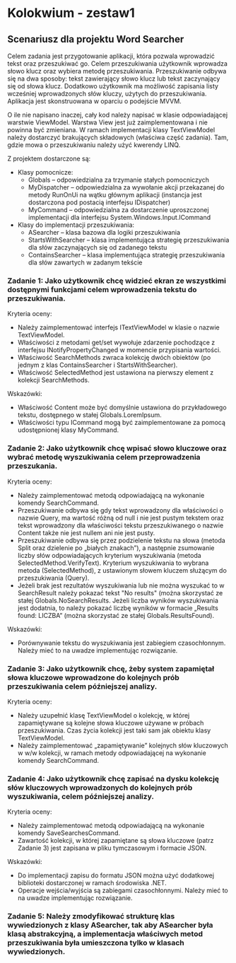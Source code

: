 # Kolokwium - zestaw1


## Scenariusz dla projektu Word Searcher
Celem zadania jest przygotowanie aplikacji, która pozwala wprowadzić tekst oraz przeszukiwać go.  Celem przeszukiwania użytkownik wprowadza słowo klucz oraz wybiera metodę przeszukiwania. Przeszukiwanie odbywa się na dwa sposoby: tekst zawierający słowo klucz lub tekst zaczynający się od słowa klucz. Dodatkowo użytkownik ma możliwość zapisania listy wcześniej wprowadzonych słów kluczy, użytych do przeszukiwania. Aplikacja jest skonstruowana w oparciu o podejście MVVM.

O ile nie napisano inaczej, cały kod należy napisać w klasie odpowiadającej warstwie ViewModel. Warstwa View jest już zaimplementowana i nie powinna być zmieniana. W ramach implementacji klasy TextViewModel należy dostarczyć brakujących składowych (właściwa część zadania). Tam, gdzie mowa o przeszukiwaniu należy użyć kwerendy LINQ.

Z projektem dostarczone są:
* Klasy pomocnicze:
  * Globals – odpowiedzialna za trzymanie stałych pomocniczych
  * MyDispatcher – odpowiedzialna za wywołanie akcji przekazanej do metody RunOnUi na wątku głównym aplikacji (instancja jest dostarczona pod postacią interfejsu IDispatcher)
  * MyCommand – odpowiedzialna za dostarczenie uproszczonej implementacji dla interfejsu System.Windows.Input.ICommand
* Klasy do implementacji przeszukiwania:
  * ASearcher – klasa bazowa dla logiki przeszukiwania
  * StartsWithSearcher – klasa implementująca strategię przeszukiwania dla słów zaczynających się od zadanego tekstu
  * ContainsSearcher – klasa implementująca strategię przeszukiwania dla słów zawartych w zadanym tekście



### Zadanie 1: Jako użytkownik chcę widzieć ekran ze wszystkimi dostępnymi funkcjami celem wprowadzenia tekstu do przeszukiwania.

Kryteria oceny:
* Należy zaimplementować interfejs ITextViewModel w klasie o nazwie TextViewModel.
* Właściwości z metodami get/set wywołuje zdarzenie pochodzące z interfejsu INotifyPropertyChanged w momencie przypisania wartości.
* Właściwość SearchMethods zwraca kolekcję dwóch obiektów (po jednym z klas ContainsSearcher i StartsWithSearcher). 
* Właściwość SelectedMethod jest ustawiona na pierwszy element z kolekcji SearchMethods.

Wskazówki:
* Właściwość Content może być domyślnie ustawiona do przykładowego tekstu, dostępnego w stałej Globals.LoremIpsum.
* Właściwości typu ICommand mogą być zaimplementowane za pomocą udostępnionej klasy MyCommand.

### Zadanie 2: Jako użytkownik chcę wpisać słowo kluczowe oraz wybrać metodę wyszukiwania celem przeprowadzenia przeszukania.

Kryteria oceny:
* Należy zaimplementować metodą odpowiadającą na wykonanie komendy SearchCommand.
* Przeszukiwanie odbywa się gdy tekst wprowadzony dla właściwości o nazwie Query, ma wartość różną od null i nie jest pustym tekstem oraz tekst wprowadzony dla właściwości tekstu przeszukiwanego o nazwie Content także nie jest nullem ani nie jest pusty.
* Przeszukiwanie odbywa się przez podzielenie tekstu na słowa (metoda Split oraz dzielenie po „białych znakach”), a następnie zsumowanie liczby słów odpowiadających kryterium wyszukiwania (metoda SelectedMethod.VerifyText). Kryterium wyszukiwania to wybrana metoda (SelectedMethod), z ustawionym słowem kluczem służącym do przeszukiwania (Query).
* Jeżeli brak jest rezultatów wyszukiwania lub nie można wyszukać to w SearchResult należy pokazać tekst "No results" (można skorzystać ze stałej Globals.NoSearchResults. Jeżeli liczba wyników wyszukiwania jest dodatnia, to należy pokazać liczbę wyników w formacie „Results found: LICZBA” (można skorzystać ze stałej Globals.ResultsFound).

Wskazówki:
* Porównywanie tekstu do wyszukiwania jest zabiegiem czasochłonnym. Należy mieć to na uwadze implementując rozwiązanie.

### Zadanie 3: Jako użytkownik chcę, żeby system zapamiętał słowa kluczowe wprowadzone do kolejnych prób przeszukiwania celem późniejszej analizy.

Kryteria oceny:
* Należy uzupełnić klasę TextViewModel o kolekcję, w której zapamiętywane są kolejne słowa kluczowe używane w próbach przeszukiwania. Czas życia kolekcji jest taki sam jak obiektu klasy TextViewModel.
* Należy zaimplementować „zapamiętywanie” kolejnych słów kluczowych w w/w kolekcji, w ramach metody odpowiadającej na wykonanie komendy SearchCommand.

### Zadanie 4: Jako użytkownik chcę zapisać na dysku kolekcję słów kluczowych wprowadzonych do kolejnych prób wyszukiwania, celem późniejszej analizy.

Kryteria oceny:
* Należy zaimplementować metodą odpowiadającą na wykonanie komendy SaveSearchesCommand.
* Zawartość kolekcji, w której zapamiętane są słowa kluczowe (patrz Zadanie 3) jest zapisana w pliku tymczasowym i formacie JSON.

Wskazówki:
* Do implementacji zapisu do formatu JSON można użyć dodatkowej biblioteki dostarczonej w ramach środowiska .NET.
* Operacje wejścia/wyjścia są zabiegami czasochłonnymi. Należy mieć to na uwadze implementując rozwiązanie.

### Zadanie 5: Należy zmodyfikować strukturę klas wywiedzionych z klasy ASearcher, tak aby ASearcher była klasą abstrakcyjną, a implementacja właściwych metod przeszukiwania była umieszczona tylko w klasach wywiedzionych.
